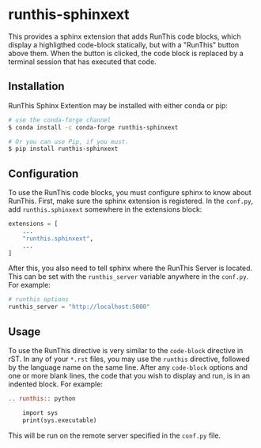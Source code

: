# runthis-sphinxext
This provides a sphinx extension that adds RunThis code blocks,
which display a highligthed code-block statically, but with a
"RunThis" button above them. When the button is clicked, the code
block is replaced by a terminal session that has executed that
code.

## Installation
RunThis Sphinx Extention may be installed with either conda or pip:

```sh
# use the conda-forge channel
$ conda install -c conda-forge runthis-sphinxext

# Or you can use Pip, if you must.
$ pip install runthis-sphinxext
```

## Configuration
To use the RunThis code blocks, you must configure sphinx to know about
RunThis. First, make sure the sphinx extension is registered. In the
`conf.py`, add `runthis.sphinxext` somewhere in the extensions block:

```python
extensions = [
    ...
    "runthis.sphinxext",
    ...
]
```

After this, you also need to tell sphinx where the RunThis Server is
located.  This can be set with the `runthis_server` variable anywhere
in the `conf.py`.  For example:

```python
# runthis options
runthis_server = "http://localhost:5000"
```

## Usage
To use the RunThis directive is very similar to the `code-block`
directive in rST. In any of your `*.rst` files, you may use
the `runthis` directive, followed by the language name on the
same line.  After any `code-block` options and one or more blank lines,
the code that you wish to display and run, is in an indented block.
For example:

```rst
.. runthis:: python

    import sys
    print(sys.executable)
```

This will be run on the remote server specified in the `conf.py` file.
